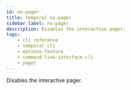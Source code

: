 ```yaml
---
id: no-pager
title: temporal no-pager
sidebar_label: no-pager
description: Disables the interactive pager.
tags: 
    - cli reference
    - temporal cli
    - options-feature
    - command-line-interface-cli
    - pager
---
```


Disables the interactive pager.
